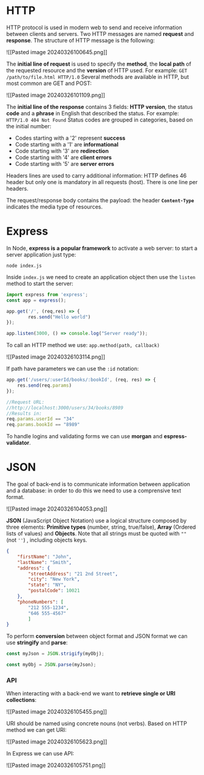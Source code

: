 # HTTP

HTTP protocol is used in modern web to send and receive information between clients and servers. Two HTTP messages are named **request** and **response**. The structure of HTTP message is the following:

![[Pasted image 20240326100645.png]]

The **initial line of request** is used to specify the **method**, the **local path** of the requested resource and the **version** of HTTP used.
For example: `GET /path/to/file.html HTTP/1.0`
Several methods are available in HTTP, but most common are GET and POST:

![[Pasted image 20240326101109.png]]

The **initial line of the response** contains 3 fields: **HTTP version**, the status **code** and a **phrase** in English that described the status.
For example: `HTTP/1.0 404 Not Found`
Status codes are grouped in categories, based on the initial number:
- Codes starting with a '2' represent **success**
- Code starting with a '1' are **informational** 
- Code starting with '3' are **redirection**
- Code starting with '4' are **client errors**
- Code starting with '5' are **server errors**

Headers lines are used to carry additional information: HTTP defines 46 header but only one is mandatory in all requests (host). There is one line per headers.

The request/response body contains the payload: the header **`Content-Type`** indicates the media type of resources.

# Express

In Node, **express is a popular framework** to activate a web server: to start a server application just type:

```
node index.js
```

Inside `index.js` we need to create an application object then use the `listen` method to start the server:

```js
import express from 'express';
const app = express();

app.get('/', (req,res) => {
		res.send("Hello world")
});

app.listen(3000, () => console.log("Server ready"));
```

To call an HTTP method we use: `app.method(path, callback)`

![[Pasted image 20240326103114.png]]

If path have parameters we can use the `:id` notation:

```js
app.get('/users/:userId/books/:bookId', (req, res) => {
	res.send(req.params)
});

//Request URL:
//http://localhost:3000/users/34/books/8989
//Results in:
req.params.userId == "34"
req.params.bookId == "8989"
```

To handle logins and validating forms we can use **morgan** and **espress-validator**.

# JSON

The goal of back-end is to communicate information between application and a database: in order to do this we need to use a comprensive text format.

![[Pasted image 20240326104053.png]]

**JSON** (JavaScript Object Notation) use a logical structure composed by three elements: **Primitive types** (number, string, true/false), **Array** (Ordered lists of values) and **Objects**.
Note that all strings must be quoted with `""` (not `''`) , including objects keys.

```json
{
	"firstName": "John",
	"lastName": "Smith",
	"address": {
		"streetAddress": "21 2nd Street",
		"city": "New York",
		"state": "NY",
		"postalCode": 10021
	},
	"phoneNumbers": [
		"212 555-1234",
		"646 555-4567"
		]
}
```

To perform **conversion** between object format and JSON format we can use **stringify** and **parse**:

```js
const myJson = JSON.strigify(myObj);

const myObj = JSON.parse(myJson);
```

### API

When interacting with a back-end we want to **retrieve single or URI collections**:

![[Pasted image 20240326105455.png]]

URI should be named using concrete nouns (not verbs).
Based on HTTP method we can get URI:

![[Pasted image 20240326105623.png]]

In Express we can use API:

![[Pasted image 20240326105751.png]]
